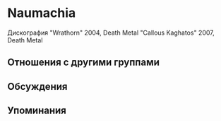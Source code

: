 # Naumachia

Дискография
"Wrathorn" 2004, Death Metal
"Callous Kaghatos" 2007, Death Metal

## Отношения с другими группами


## Обсуждения


## Упоминания

